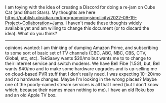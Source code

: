I am toying with the idea of creating a Discord for doing a re-jam on Cube Cat (and Ghost Stars).  My thoughts are here https://publish.obsidian.md/programmingsimplicity/2022-09-19-Project+Collaboration+Jams.  I haven't made these thoughts widely available yet and am willing to change this document (or to discard the idea).  What do you think?

---

opinions wanted: I am thinking of dumping Amazon Prime, and subscribing to some sort of basic set of TV channels (CBC, ABC, NBC, CBS, CTV, Global, etc, etc).  TekSaavy wants $20/mo but wants me to to change to their internet service and switch modems.  We have Bell Fibe (1.5G), but, Bell wants $40/mo and to make some hardware upgrades and is up-selling me on cloud-based PVR stuff that I don't really need.  I was expecting $10-$20/mo and no hardware changes.  Maybe I'm looking in the wrong places?  Maybe one of the poorly-named stream services is all that I need (but I don't know which, because their names mean nothing to me).  I have an old Roku box and an old Apple TV box.